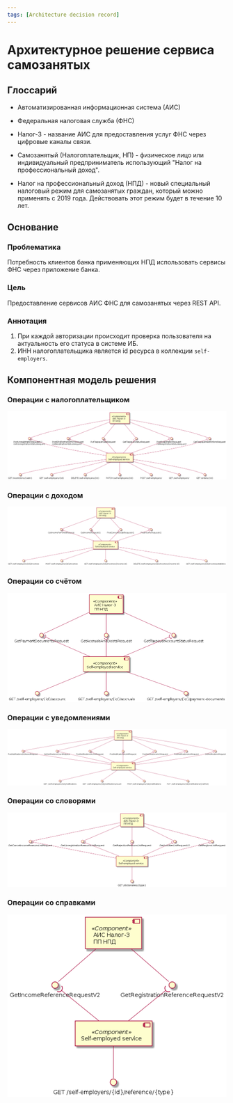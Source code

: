 ```yaml
---
tags: [Architecture decision record]
---
```


# Архитектурное решение сервиса самозанятых

## Глоссарий

- Автоматизированная информационная система (АИС)

- Федеральная налоговая служба (ФНС)

- Налог-3 - название АИС для предоставления услуг ФНС через цифровые каналы связи.

- Самозанятый (Налогоплательщик, НП) - физическое лицо или индивидуальный предприниматель использующий "Налог на профессиональный доход".

- Налог на профессиональный доход (НПД) - новый специальный налоговый режим для самозанятых граждан, который можно применять с 2019 года. Действовать этот режим будет в течение 10 лет.

## Основание

### Проблематика

Потребность клиентов банка применяющих НПД использовать сервисы ФНС через приложение банка.

### Цель
Предоставление сервисов АИС ФНС для самозанятых через REST API.

### Аннотация

1. При каждой авторизации происходит проверка пользователя на актуальность его статуса в системе ИБ.
2. ИНН налогоплательщика является id ресурса в коллекции `self-employers`.


## Компонентная модель решения

### Операции с налогоплательщиком
![self-employer-components.png](../assets/images/diagrams/self-employed-service/self-employer-components.png)

### Операции с доходом
![incomes-components.png](../assets/images/diagrams/self-employed-service/incomes-components.png)

### Операции со счётом
![account-components.png](../assets/images/diagrams/self-employed-service/account-components.png)

### Операции с уведомлениями
![notifications-components.png](../assets/images/diagrams/self-employed-service/notifications-components.png)

### Операции со словорями
![dictionaries-components.png](../assets/images/diagrams/self-employed-service/dictionaries-components.png)

### Операции со справками
![reference-components.png](../assets/images/diagrams/self-employed-service/reference-components.png)